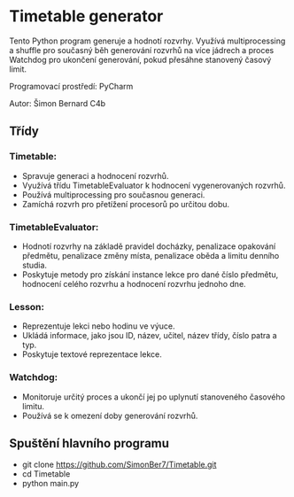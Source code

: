 # Timetable generator

Tento Python program generuje a hodnotí rozvrhy. Využívá multiprocessing a shuffle pro současný běh generování rozvrhů na více jádrech a proces Watchdog pro ukončení generování, pokud přesáhne stanovený časový limit.

 Programovací prostředí: PyCharm 
  
 Autor: Šimon Bernard C4b

## Třídy

### Timetable:

* Spravuje generaci a hodnocení rozvrhů.
* Využívá třídu TimetableEvaluator k hodnocení vygenerovaných rozvrhů.
* Používá multiprocessing pro současnou generaci.
* Zamíchá rozvrh pro přetížení procesorů po určitou dobu.

### TimetableEvaluator:

* Hodnotí rozvrhy na základě pravidel docházky, penalizace opakování předmětu, penalizace změny místa, penalizace oběda a limitu denního studia.
* Poskytuje metody pro získání instance lekce pro dané číslo předmětu, hodnocení celého rozvrhu a hodnocení rozvrhu jednoho dne.

### Lesson:

* Reprezentuje lekci nebo hodinu ve výuce.
* Ukládá informace, jako jsou ID, název, učitel, název třídy, číslo patra a typ.
* Poskytuje textové reprezentace lekce.

### Watchdog:

* Monitoruje určitý proces a ukončí jej po uplynutí stanoveného časového limitu.
* Používá se k omezení doby generování rozvrhů.

## Spuštění hlavního programu

* git clone https://github.com/SimonBer7/Timetable.git
* cd Timetable
* python main.py


